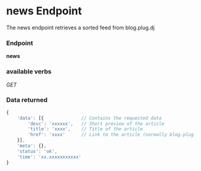 # news Endpoint

The news endpoint retrieves a sorted feed from blog.plug.dj

### Endpoint

**news**

### available verbs

_GET_

### Data returned

```js
{
    'data': [{              // Contains the requested data
        'desc': 'xxxxxx',   // Short preview of the article
        'title': 'xxxx',    // Title of the article
        'href': 'xxxx'      // Link to the article (normally blog.plug.dj)
    }],
    'meta': {},
    'status': 'ok',
    'time': 'xx.xxxxxxxxxxx'
}
```